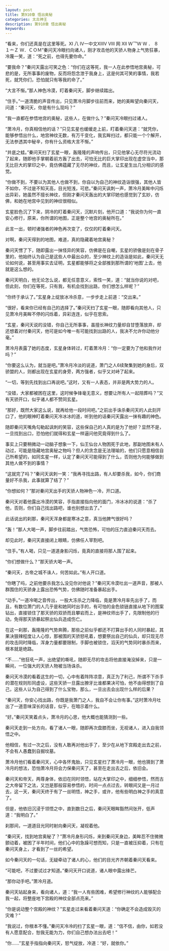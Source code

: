 ```yaml
---
layout: post
title: 第910章 悟出奥秘
categories: 太古神王
description: 第910章 悟出奥秘
keywords:
---
```


“看来，你们还真是在这里等死。Ⅺ 八   Ⅳ一中文ⅫⅣ Ⅷ 网 Ⅻ  Ｗ乛Ｗ Ｗ ． ８ １亠Ｚ Ｗ．ＣＯＭ”秦问天冷眼扫向诸人，刚才攻击他的天骄人物身上气势狂暴，冷蔑一笑，道：“死之前，也得先要你命。”

“要我命？”秦问天露出可笑之色：“你们在这等死，我一人在此参悟地宫奥秘，可悲的是，无所事事的废物，反而将怨念泄于我身上，这是何其可笑的事情，我若死，就凭你们，恐怕就只有等我的命了。”

“大言不惭。”那人神色冷漠，盯着秦问天，脚步继续踏出。

“住手。”一道清脆的声音传出，只见萧冷月脚步往前而来，她的美眸望向秦问天，问道：“秦问天，你是有什么现吗？”

“我一直都在参悟地宫的奥秘，这些人，在做什么？”秦问天冷眼扫过诸人。

“萧冷月，你真相信他的话？”只见玄星也缓缓走上前，盯着秦问天道：“就凭你，能够参悟出什么，地宫神纹无数，有万千变化，我玄眸扫过，都只能一个个解开，无法参透其中秘辛，你有什么资格大言不惭。”

“井底之蛙。”秦问天扫了玄星一眼，轰隆隆的声响传出，只见他掌心无尽符光流动了起来，随即他手掌朝着前方轰了出去，可怕无比的巨大掌印出现在虚空当中，那无比巨大的掌印之中，竟仿佛蕴藏了无尽的神纹，而且，让玄星生出几分相识的感觉。

“你做不到，不要以为其他人也做不到，你自以为自己的神纹造诣很强，其他人皆不如你，不过是不知天高，目光短浅，可悲。”秦问天讽刺一声，萧冷月美眸中闪烁出异彩，她虽然不擅长神纹，但刚才秦问天轰出的大掌印她也感觉到了玄妙，仿佛，和她在地宫中见到的神纹很相似。

玄星脸色沉了下来，阴冷的盯着秦问天，沉默片刻，他开口道：“我说你为何一直安心修行，原来，你所谓的地图，正是整个地宫的奥秘所在。”

此言一出，顿时诸强者的神色再次变了，仅仅的盯着秦问天。

对啊，秦问天得到的地图，难道，真的隐藏着地宫奥秘？

秦问天愣了下，随即露出一抹怪异的笑容，仿佛是在自嘲，玄星的骄傲是刻在骨子里的，他始终认为自己是这些人中最出众的，至少神纹上的造诣是如此，秦问天无论如何说，甚至用事实去证明，玄星都能够将之全部推到那所谓的‘地图’上去，他就是这么想的。

秦问天明白，他无论怎么说，都无任意意义，索性一笑，道：“就当你说的对吧，但此刻，你们在等死，只有我，有机会找到出路，你们想怎么样呢？”

“你终于承认了。”玄星身上绽放冰冷杀意，一步步走上前道：“交出来。”

“很好，看来你已经有自己的选择了。”秦问天扫了玄星一眼，随即看向其他人，只见萧冷月美眸不停的闪烁着，异彩连连，似乎在思索。

“玄星，秦问天说的没错，你自己无所事事，虽擅长神纹力量却自甘堕落放弃，却还想着对付秦问天，他可是如今唯一有可能找到出路的人，我决不允许你动他分毫。”

萧冷月表露了她的态度，玄星身体转过，盯着萧冷月：“你一定要为了他和我作对吗？”

“你要这么认为，就当是吧。”萧冷月冷淡的说道，萧门之人6续聚集到她的身后，双骄盟的人，则都出现在玄星的身旁，两方强者，似乎又对峙了起来。

“一切，等到先找到出口再说吧。”这时，又有一人表态，并非是两大势力的人。

“没错，大家都被困在这里，这时候争锋毫无意义，想要让所有人一起陪葬吗？”又有天骄开口，似乎诸人都不赞同玄星。

“那好，既然大家这么说，就再给他一段时间吧。”之前出手诛杀秦问天的人此刻开口了，他的眼神盯着秦问天冷冰冰的道，听到他的话秦问天露出一抹有趣的神色。

随即秦问天嘴角勾勒起讽刺的笑容，这些保自己的人真的是为了他好？显然不是，一旦找到出口，恐怕他们就得和玄星一样逼问他究竟得到什么了。

事实上只要稍微动一动脑子想象一下，仙王仙台人物困死于此地，那副地图未有人动过，可能是隐藏地宫奥秘之物吗？但人的贪念是无法理喻的，他们只愿意相信自己所希望的，如同玄星一样，认定了秦问天可能得到了什么，否则他为何能够做到其他人做不到的事情？

“这就完了吗？”秦问天讽刺一笑：“我再寻找出路，有人却要杀我，如今，你们商量好不杀我，此事就算了结了？”

“你想如何？”那对秦问天出手的天骄人物神色一冷，开口道。

秦问天对着他露出冷漠的笑容，手指直接指向他的面门，冷冰冰的说道：“杀了他，否则，你们自己找出路吧，谁也别想出去了。”

此话说出的刹那，秦问天浑身都是寒冰之意，真当他脾气很好吗？

“轰！”那人大喝一声，脚步往前踏出，气势恐怖，可怕的压力直迫秦问天而去。

却见此时，秦问天直接闭上眼睛，仿佛任人宰割吧。

“住手。”有人喝，只见一道道身影闪烁，竟真的直接将那人围了起来。

“你们想做什么？”那天骄大喝一声。

“秦问天，古帝之城不诛人，何苦如此。”有人开口道。

“你瞎了吗，之前他要杀我怎么没见你对他说？”秦问天冷漠吐出一道声音，那被人群围住的天骄身上露出恐怖气势，仿佛随时准备暴起出手。

“动手。”一道冷喝之音传出，一股大冻杀之力降临，竟是萧冷月率先出手了，而且，有数位萧门的人几乎是和她同时出手的，有可怕的金色锁链直接从地下的图案钻出，直接锁住了那天骄的双骄而且攀岩而上，是神纹师出手了，先限制他的行动，免得那天骄暴起祭出仙兵造成伤亡。

在这一刹那，轰隆隆的气势奔腾，那些之前似乎都还不打算出手的人同时暴起，其果决狠辣程度让人心惊，那被围的天骄怒吼着，想要祭出自己的仙兵，却只现无尽的攻击同时降临，浑身力量都要限制，手脚也被锁住，滔天的气势同时暴杀而来，根本就是绝路。

“不……”他狂吼一声，出绝望的嘶吼，随即无尽的攻击将他直接淹没掉来，只是一瞬间，一位强大的天骄人物被当场诛杀。

秦问天冷漠的看着这生的一切，心中有着阵阵凉意，真正为了利己，所谓不下杀手的潜在规则形同虚设，这些天骄一旦露出獠牙比谁都果决可怕，他不由得想到了自己，这些人认为自己得到了什么宝物，那么，一旦出去会出现什么样的后果？

“秦问天，你安心找出路，你既是我萧门之人，我自不会让你有事。”这时萧冷月吐出了一道意味深长的话音，似乎，在暗示着什么。

“好。”秦问天笑着点头，萧冷月的心思，他大概也能猜测到一些。

秦问天走到一处方向，看了诸人一眼，随即再次盘膝而坐，无视诸人，进入自我领悟之中。

他相信，有过一次之后，没有人敢再对他出手了，至少在从地下宫殿走出去之前，不会有人愚蠢到自掘坟墓。

萧冷月他们看着秦问天，心中各怀鬼胎，只见玄星扫了萧冷月一眼，他也猜到了萧冷月的想法，恐怕萧冷月将会力保秦问天了，甚至在走出去之后，依旧会。

秦问天和帝天，两尊身体，依旧在同时领悟，站在大掌印之中，细细参悟，然而古之大帝留下之法，又岂是那般容易参悟的，时间一点点过去，转眼间又是一月过去，这一天，秦问天终于有了一丝明悟，神之手，或许，他有些明白神之手的真意了。

但是，他依旧沉浸于领悟之中，直到数日之后，秦问天眼眸豁然间张开，低声道：“我明白了。”

刹那间，一道道目光同时射向秦问天，凝视着他。

“秦问天，找到地宫奥秘了？”萧冷月身形闪烁，来到秦问天身边，美眸忍不住微微颤动着，被困了半年时间，他们心中的急躁可想而知，只是一直被压抑着，只有在秦问天身上，才看到了一丝的希望。

如今秦问天的一句话，无疑牵动了诸人的心，他们的目光齐齐朝着秦问天看来。

“可能吧，不过要试过才知道。”秦问天开口说道，诸人眼中露出锋芒。

“那你动手吧。”萧冷月道。

秦问天站起身来，看向诸人，道：“我一人有些困难，希望修行神纹的人能够配合我一起，将整座地下宫殿的神纹全部点亮来。”

“你是说动整个宫殿的神纹？”玄星走过来看着秦问天道：“你确定不会造成毁灭的灾难？”

“我说过，你根本不懂。”秦问天冷冷的扫了玄星一眼，道：“信不信，由你，如若没有人愿意配合，恕我无能为力，你们自己想办法出去吧！”

“你……”玄星手指指向秦问天，怒气绽放，冷道：“好，就依你。”

